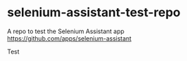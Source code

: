 # selenium-assistant-test-repo
A repo to test the Selenium Assistant app
https://github.com/apps/selenium-assistant

Test
